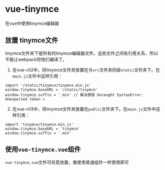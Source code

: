 # vue-tinymce
在vue中使用tinymce编辑器


## 放置 tinymce文件
tinymce文件夹下是所有的tinymce编辑器文件，这些文件之间有引用关系，所以不能让webpack将他们编译了。

1. 在vue-cli2中，将tinymce文件夹放置在与`src`文件夹同级`static`文件夹下。在`main.js`文件中这样引用：
```
import '/static/tinymce/tinymce.min.js'
window.tinymce.baseURL = '/static/tinymce'
window.tinymce.suffix = '.min' // 解决报错 Uncaught SyntaxError: Unexpected token < 
```

2. 在vue-cli3中，将tinymce文件夹放置在`public`文件夹下。在`main.js`文件中这样引用：
```
import 'tinymce/tinymce.min.js'
window.tinymce.baseURL = 'tinymce'
window.tinymce.suffix = '.min'
```

## 使用`vue-tinymce.vue`组件
`vue-tinymce.vue`文件可任意放置，像使用普通组件一样使用即可
